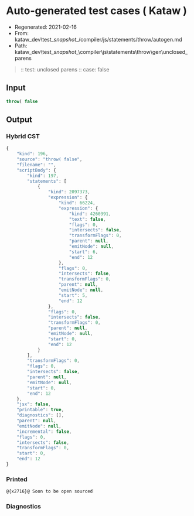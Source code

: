 # Auto-generated test cases ( Kataw )
- Regenerated: 2021-02-16
- From: kataw_dev\test\__snapshot__/compiler/js/statements/throw/autogen.md
- Path: kataw_dev\test\__snapshot__\compiler\js\statements\throw\gen\unclosed_parens
> :: test: unclosed parens
> :: case: false
## Input

`````js
throw( false
`````

## Output


### Hybrid CST


```javascript
{
    "kind": 196,
    "source": "throw( false",
    "filename": "",
    "scriptBody": {
        "kind": 197,
        "statements": [
            {
                "kind": 2097373,
                "expression": {
                    "kind": 66224,
                    "expression": {
                        "kind": 4260391,
                        "text": false,
                        "flags": 0,
                        "intersects": false,
                        "transformFlags": 0,
                        "parent": null,
                        "emitNode": null,
                        "start": 6,
                        "end": 12
                    },
                    "flags": 0,
                    "intersects": false,
                    "transformFlags": 0,
                    "parent": null,
                    "emitNode": null,
                    "start": 5,
                    "end": 12
                },
                "flags": 0,
                "intersects": false,
                "transformFlags": 0,
                "parent": null,
                "emitNode": null,
                "start": 0,
                "end": 12
            }
        ],
        "transformFlags": 0,
        "flags": 0,
        "intersects": false,
        "parent": null,
        "emitNode": null,
        "start": 0,
        "end": 12
    },
    "jsx": false,
    "printable": true,
    "diagnostics": [],
    "parent": null,
    "emitNode": null,
    "incremental": false,
    "flags": 0,
    "intersects": false,
    "transformFlags": 0,
    "start": 0,
    "end": 12
}
```

### Printed


```javascript
@{x2716}@ Soon to be open sourced
```

### Diagnostics


```javascript

```

